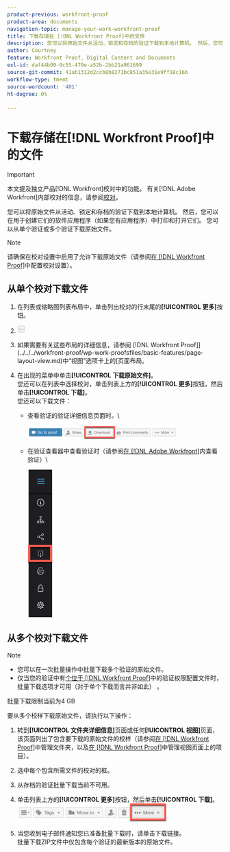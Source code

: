 ```yaml
---
product-previous: workfront-proof
product-area: documents
navigation-topic: manage-your-work-workfront-proof
title: 下载存储在 [!DNL Workfront Proof]中的文件
description: 您可以将原始文件从活动、锁定和存档的验证下载到本地计算机。 然后，您可以在用于创建它们的软件应用程序（如果您有应用程序）中打印和打开它们。 您可以从单个验证或多个验证下载原始文件。
author: Courtney
feature: Workfront Proof, Digital Content and Documents
exl-id: daf44b00-0c55-470e-a52b-2bb21a961699
source-git-commit: 41ab1312d2ccb8b8271bc851a35e31e9ff18c16b
workflow-type: tm+mt
source-wordcount: '401'
ht-degree: 0%

---
```


# 下载存储在[!DNL Workfront Proof]中的文件

>[!IMPORTANT]
>
>本文提及独立产品[!DNL Workfront]校对中的功能。 有关[!DNL Adobe Workfront]内部校对的信息，请参阅[校对](../../../review-and-approve-work/proofing/proofing.md)。

您可以将原始文件从活动、锁定和存档的验证下载到本地计算机。 然后，您可以在用于创建它们的软件应用程序（如果您有应用程序）中打印和打开它们。 您可以从单个验证或多个验证下载原始文件。

>[!NOTE]
>
>请确保在校对设置中启用了允许下载原始文件（请参阅[在 [!DNL Workfront Proof]](../../../workfront-proof/wp-work-proofsfiles/manage-your-work/configure-proof-settings.md)中配置校对设置）。

## 从单个校对下载文件

1. 在列表或缩略图列表布局中，单击列出校对的行末尾的&#x200B;**[!UICONTROL 更多]**&#x200B;按钮。
1. ![More_button_small.png](assets/more-button-small.png)

1. 如果需要有关这些布局的详细信息，请参阅 [!DNL Workfront Proof]](../../../workfront-proof/wp-work-proofsfiles/basic-features/page-layout-view.md)中“视图”选项卡上的[页面布局。
1. 在出现的菜单中单击&#x200B;**[!UICONTROL 下载原始文件]**。\
   您还可以在列表中选择校对，单击列表上方的&#x200B;**[!UICONTROL 更多]**&#x200B;按钮，然后单击&#x200B;**[!UICONTROL 下载]**。\
   您还可以下载文件：

   * 查看验证的验证详细信息页面时。\

     ![Download_btn_in_Proof_Details.png](assets/download-btn-in-proof-details-350x32.png)

   * 在验证查看器中查看验证时（请参阅[在 [!DNL Adobe Workfront]](../../../review-and-approve-work/proofing/reviewing-proofs-within-workfront/review-proofs-in-wf.md)内查看验证）\

     ![download_proof_btn_in_viewer.png](assets/download-proof-btn-in-viewer.png)

## 从多个校对下载文件

>[!NOTE]
>
>* 您可以在一次批量操作中批量下载多个验证的原始文件。
>* 仅当您的验证中有[个位于 [!DNL Workfront Proof]](../../../workfront-proof/wp-acct-admin/account-settings/proof-perm-profiles-in-wp.md)中的验证权限配置文件时，批量下载选项才可用（对于单个下载而言并非如此） 。
>



批量下载限制当前为4 GB

要从多个校样下载原始文件，请执行以下操作：

1. 转到&#x200B;**[!UICONTROL 文件夹详细信息]**&#x200B;页面或任何&#x200B;**[!UICONTROL 视图]**&#x200B;页面，该页面列出了包含要下载的原始文件的校样（请参阅[在 [!DNL Workfront Proof]](../../../workfront-proof/wp-work-proofsfiles/organize-your-work/manage-folders.md)中管理文件夹，以及[在 [!DNL Workfront Proof]](../../../workfront-proof/wp-work-proofsfiles/manage-your-work/manage-items-on-views-page.md)中管理视图页面上的项目）。

1. 选中每个包含所需文件的校对的框。
1. 从存档的验证批量下载当前不可用。
1. 单击列表上方的&#x200B;**[!UICONTROL 更多]**&#x200B;按钮，然后单击&#x200B;**[!UICONTROL 下载]**。\
   ![More_button_above_lists.png](assets/more-button-above-lists-350x42.png)

1. 当您收到电子邮件通知您已准备批量下载时，请单击下载链接。\
   批量下载ZIP文件中仅包含每个验证的最新版本的原始文件。
